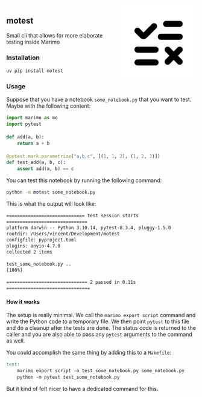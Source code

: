<img src="https://github.com/koaning/motest/blob/main/testimg.png?raw=true" alt="logo for motest" width="200" style="float: right;">

## motest

Small cli that allows for more elaborate testing inside Marimo

### Installation

```bash
uv pip install motest
```

### Usage

Suppose that you have a notebook `some_notebook.py` that you want to test. Maybe with the following content:

```python
import marimo as mo
import pytest

def add(a, b):
    return a + b

@pytest.mark.parametrize("a,b,c", [(1, 1, 2), (1, 2, 3)])
def test_add(a, b, c):
    assert add(a, b) == c
```

You can test this notebook by running the following command:

```bash
python -m motest some_notebook.py
```

This is what the output will look like:

```
============================= test session starts ==============================
platform darwin -- Python 3.10.14, pytest-8.3.4, pluggy-1.5.0
rootdir: /Users/vincent/Development/motest
configfile: pyproject.toml
plugins: anyio-4.7.0
collected 2 items                                                              

test_some_notebook.py ..                                                   [100%]

============================== 2 passed in 0.11s ===============================
```

#### How it works 

The setup is really minimal. We call the `marimo export script` command and write the Python code to a temporary file. We then point `pytest` to this file and do a cleanup after the tests are done. The status code is returned to the caller and you are also able to pass any `pytest` arguments to the command as well.

You could accomplish the same thing by adding this to a `Makefile`:

```Makefile
test:
    marimo export script -o test_some_notebook.py some_notebook.py
    python -m pytest test_some_notebook.py
```

But it kind of felt nicer to have a dedicated command for this.

